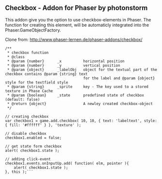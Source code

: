 Checkbox - Addon for Phaser by photonstorm
---

This addon give you the option to use checkbox-elements in Phaser.
The function for creating this element, will be automaticly integrated into the Phaser.GameObjectFactory.

Clone from: http://www.phaser-lernen.de/phaser-addons/checkbox/

```Example for using:
/**
 * checkbox function
 * @class
 * @param {number}      _x          horizontal position
 * @param {number}      _y          vertical position
 * @param {object}      _labelObj   object for the textual part of the checkbox contains @param {string} text 
                                    for the label and @param {object} style for the textfield style
 * @param {string}      _sprite     key - The key used to a stored texture in Phase Cache
 * @param {boolean}     _state      predefined state of checkbox (default: false)
 * @return {object}                 A newley created checkbox-object
 */

// creating checkbox
var checkbox1 = game.add.checkbox( 10, 10, { text: 'labeltext', style: { fill: '#ffffff' } }, 'texture' );

// disable checkbox
checkbox1.enabled = false;

// get state form checkbox
alert( checkbox1.state );

// adding click-event
checkbox1.events.onInputUp.add( function( elm, pointer ){
    alert( checkbox1.state );
}, this );```
